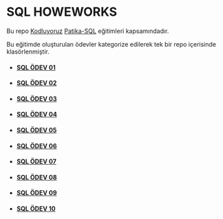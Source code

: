 # SQL HOWEWORKS

Bu repo [Kodluyoruz](https://www.kodluyoruz.org) [Patika-SQL](https://app.patika.dev/courses/sql) eğitimleri kapsamındadır.

Bu eğitimde oluşturulan ödevler kategorize edilerek tek bir repo içerisinde klasörlenmiştir.

* #### [SQL ÖDEV 01](./SQLHW01.sql)
* #### [SQL ÖDEV 02](./SQLHW02.sql)
* #### [SQL ÖDEV 03](./SQLHW03.sql)
* #### [SQL ÖDEV 04](./SQLHW04.sql)
* #### [SQL ÖDEV 05](./SQLHW05.sql)
* #### [SQL ÖDEV 06](./SQLHW06.sql)
* #### [SQL ÖDEV 07](./SQLHW07.sql)
* #### [SQL ÖDEV 08](./SQLHW08.sql)
* #### [SQL ÖDEV 09](./SQLHW09.sql)
* #### [SQL ÖDEV 10](./SQLHW10.sql)